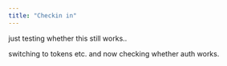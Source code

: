 ```yaml
---
title: "Checkin in"
---
```


just testing whether this still works..

switching to tokens etc. and now checking whether auth works.